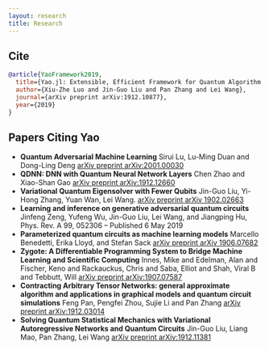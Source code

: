 ```yaml
---
layout: research
title: Research
---
```


## Cite

```bib
@article{YaoFramework2019,
  title={Yao.jl: Extensible, Efficient Framework for Quantum Algorithm Design},
  author={Xiu-Zhe Luo and Jin-Guo Liu and Pan Zhang and Lei Wang},
  journal={arXiv preprint arXiv:1912.10877},
  year={2019}
}
```

## Papers Citing Yao

- **Quantum Adversarial Machine Learning** Sirui Lu, Lu-Ming Duan and Dong-Ling Deng [arXiv preprint arXiv:2001.00030](https://arxiv.org/abs/2001.00030)
- **QDNN: DNN with Quantum Neural Network Layers** Chen Zhao and Xiao-Shan Gao [arXiv preprint arXiv:1912.12660](https://arxiv.org/abs/1912.12660)
- **Variational Quantum Eigensolver with Fewer Qubits** Jin-Guo Liu, Yi-Hong Zhang, Yuan Wan, Lei Wang. [arXiv preprint arXiv 1902.02663](https://arxiv.org/abs/1902.02663)
- **Learning and inference on generative adversarial quantum circuits** Jinfeng Zeng, Yufeng Wu, Jin-Guo Liu, Lei Wang, and Jiangping Hu, Phys. Rev. A 99, 052306 – Published 6 May 2019
- **Parameterized quantum circuits as machine learning models** Marcello Benedetti, Erika Lloyd, and Stefan Sack [arXiv preprint arXiv 1906.07682](https://arxiv.org/pdf/1906.07682.pdf)
- **Zygote: A Differentiable Programming System to Bridge Machine Learning and Scientific Computing** Innes, Mike and Edelman, Alan and Fischer, Keno and Rackauckus, Chris and Saba, Elliot and Shah, Viral B and Tebbutt, Will [arXiv preprint arXiv:1907.07587](https://arxiv.org/abs/1907.07587)
- **Contracting Arbitrary Tensor Networks: general approximate algorithm and applications in graphical models and quantum circuit simulations** Feng Pan, Pengfei Zhou, Sujie Li and Pan Zhang [arXiv preprint arXiv:1912.03014](https://arxiv.org/pdf/1912.03014.pdf)
- **Solving Quantum Statistical Mechanics with Variational Autoregressive Networks and Quantum Circuits** Jin-Guo Liu, Liang Mao, Pan Zhang, Lei Wang [arXiv preprint arXiv:1912.11381](https://arxiv.org/pdf/1912.11381.pdf)
